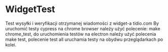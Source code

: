 # WidgetTest
Test wysyłki i weryfikacji otrzymanej wiadomości z widget-a tidio.com
By uruchomić testy cypress na chrome browser należy użyć polecenie: make chrome_test, 
do uruchomienia testów na electron należy użyć polecenia make test, 
polecenie test all uruchamia testy na obydwu przeglądarkach po kolei. 
